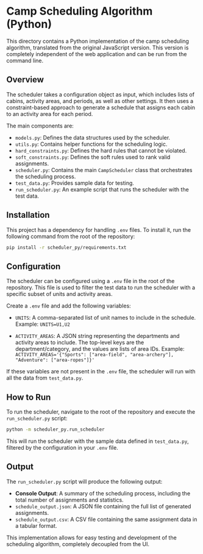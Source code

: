 # Camp Scheduling Algorithm (Python)

This directory contains a Python implementation of the camp scheduling algorithm, translated from the original JavaScript version. This version is completely independent of the web application and can be run from the command line.

## Overview

The scheduler takes a configuration object as input, which includes lists of cabins, activity areas, and periods, as well as other settings. It then uses a constraint-based approach to generate a schedule that assigns each cabin to an activity area for each period.

The main components are:
- `models.py`: Defines the data structures used by the scheduler.
- `utils.py`: Contains helper functions for the scheduling logic.
- `hard_constraints.py`: Defines the hard rules that cannot be violated.
- `soft_constraints.py`: Defines the soft rules used to rank valid assignments.
- `scheduler.py`: Contains the main `CampScheduler` class that orchestrates the scheduling process.
- `test_data.py`: Provides sample data for testing.
- `run_scheduler.py`: An example script that runs the scheduler with the test data.

## Installation

This project has a dependency for handling `.env` files. To install it, run the following command from the root of the repository:

```bash
pip install -r scheduler_py/requirements.txt
```

## Configuration

The scheduler can be configured using a `.env` file in the root of the repository. This file is used to filter the test data to run the scheduler with a specific subset of units and activity areas.

Create a `.env` file and add the following variables:

- `UNITS`: A comma-separated list of unit names to include in the schedule.
  Example: `UNITS=U1,U2`

- `ACTIVITY_AREAS`: A JSON string representing the departments and activity areas to include. The top-level keys are the department/category, and the values are lists of area IDs.
  Example: `ACTIVITY_AREAS='{"Sports": ["area-field", "area-archery"], "Adventure": ["area-ropes"]}'`

If these variables are not present in the `.env` file, the scheduler will run with all the data from `test_data.py`.

## How to Run

To run the scheduler, navigate to the root of the repository and execute the `run_scheduler.py` script:

```bash
python -m scheduler_py.run_scheduler
```

This will run the scheduler with the sample data defined in `test_data.py`, filtered by the configuration in your `.env` file.

## Output

The `run_scheduler.py` script will produce the following output:
- **Console Output**: A summary of the scheduling process, including the total number of assignments and statistics.
- `schedule_output.json`: A JSON file containing the full list of generated assignments.
- `schedule_output.csv`: A CSV file containing the same assignment data in a tabular format.

This implementation allows for easy testing and development of the scheduling algorithm, completely decoupled from the UI.
